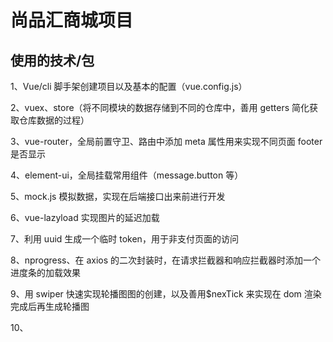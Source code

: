# 尚品汇商城项目

## 使用的技术/包

1、Vue/cli 脚手架创建项目以及基本的配置（vue.config.js）

2、vuex、store（将不同模块的数据存储到不同的仓库中，善用 getters 简化获取仓库数据的过程）

3、vue-router，全局前置守卫、路由中添加 meta 属性用来实现不同页面 footer 是否显示

4、element-ui，全局挂载常用组件（message.button 等）

5、mock.js 模拟数据，实现在后端接口出来前进行开发

6、vue-lazyload 实现图片的延迟加载

7、利用 uuid 生成一个临时 token，用于非支付页面的访问

8、nprogress、在 axios 的二次封装时，在请求拦截器和响应拦截器时添加一个进度条的加载效果

9、用 swiper 快速实现轮播图图的创建，以及善用$nexTick 来实现在 dom 渲染完成后再生成轮播图

10、
